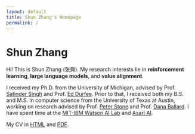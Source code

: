 ```yaml
---
layout: default
title: Shun Zhang's Homepage
permalink: /
---
```

# Shun Zhang

Hi! This is Shun Zhang (张舜).
My research interests lie in **reinforcement learning**, **large language models**, and **value alignment**.

I received my Ph.D. from the University of Michigan, advised by Prof. [Satinder Singh](https://web.eecs.umich.edu/~baveja/) and Prof. [Ed Durfee](https://durfee.engin.umich.edu/).
Prior to that, I received both my B.S. and M.S. in computer science from the University of Texas at Austin, working on research advised by Prof. [Peter Stone](https://www.cs.utexas.edu/~pstone/) and Prof. [Dana Ballard](https://www.cs.utexas.edu/~dana/).
I have spent time at the [MIT-IBM Watson AI Lab](https://mitibmwatsonailab.mit.edu/) and [Asari AI](https://asari.ai/).

My CV in [HTML](/cv/) and [PDF](/pdfs/shun-zhang-cv.pdf).
